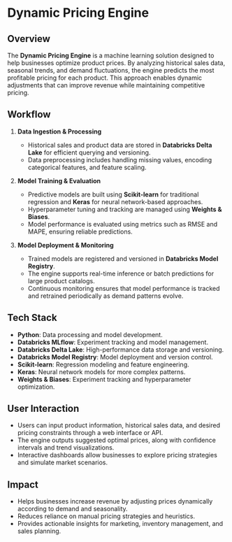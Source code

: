 # Dynamic Pricing Engine

## Overview
The **Dynamic Pricing Engine** is a machine learning solution designed to help businesses optimize product prices. By analyzing historical sales data, seasonal trends, and demand fluctuations, the engine predicts the most profitable pricing for each product. This approach enables dynamic adjustments that can improve revenue while maintaining competitive pricing.

## Workflow
1. **Data Ingestion & Processing**  
   - Historical sales and product data are stored in **Databricks Delta Lake** for efficient querying and versioning.  
   - Data preprocessing includes handling missing values, encoding categorical features, and feature scaling.

2. **Model Training & Evaluation**  
   - Predictive models are built using **Scikit-learn** for traditional regression and **Keras** for neural network-based approaches.  
   - Hyperparameter tuning and tracking are managed using **Weights & Biases**.  
   - Model performance is evaluated using metrics such as RMSE and MAPE, ensuring reliable predictions.

3. **Model Deployment & Monitoring**  
   - Trained models are registered and versioned in **Databricks Model Registry**.  
   - The engine supports real-time inference or batch predictions for large product catalogs.  
   - Continuous monitoring ensures that model performance is tracked and retrained periodically as demand patterns evolve.

## Tech Stack
- **Python**: Data processing and model development.  
- **Databricks MLflow**: Experiment tracking and model management.  
- **Databricks Delta Lake**: High-performance data storage and versioning.  
- **Databricks Model Registry**: Model deployment and version control.  
- **Scikit-learn**: Regression modeling and feature engineering.  
- **Keras**: Neural network models for more complex patterns.  
- **Weights & Biases**: Experiment tracking and hyperparameter optimization.

## User Interaction
- Users can input product information, historical sales data, and desired pricing constraints through a web interface or API.  
- The engine outputs suggested optimal prices, along with confidence intervals and trend visualizations.  
- Interactive dashboards allow businesses to explore pricing strategies and simulate market scenarios.

## Impact
- Helps businesses increase revenue by adjusting prices dynamically according to demand and seasonality.  
- Reduces reliance on manual pricing strategies and heuristics.  
- Provides actionable insights for marketing, inventory management, and sales planning.